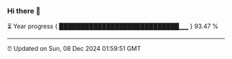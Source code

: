 ### Hi there 👋

⏳ Year progress { ████████████████████████████▁▁ } 93.47 %

---

⏰ Updated on Sun, 08 Dec 2024 01:59:51 GMT



